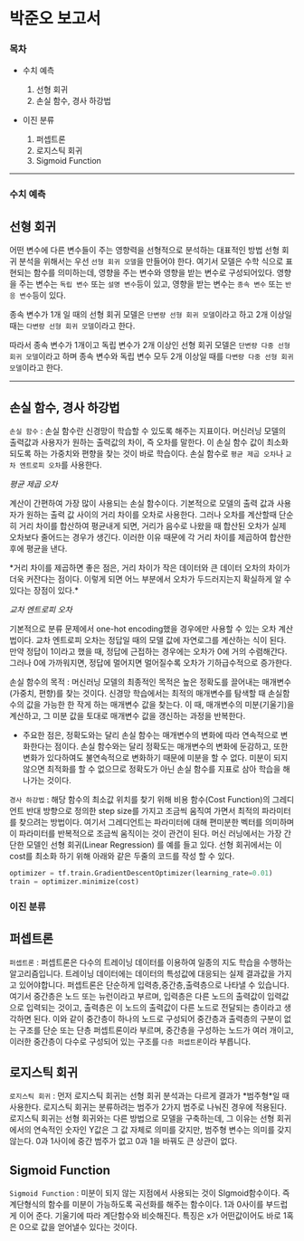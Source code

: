  # 박준오 보고서
 
 ### 목차
* 수치 예측
   1. 선형 회귀
   1. 손실 함수, 경사 하강법

* 이진 분류
   1. 퍼셉트론
   1. 로지스틱 회귀
   1. Sigmoid Function
***

### 수치 예측

## 선형 회귀
   
어떤 변수에 다른 변수들이 주는 영향력을 선형적으로 분석하는 대표적인 방법
선형 회귀 분석을 위해서는 우선 `선형 회귀 모델`을 만들어야 한다.
여기서 모델은 수학 식으로 표현되는 함수를 의미하는데, 영향을 주는 변수와 영향을 받는 변수로 구성되어있다.
영향을 주는 변수는 `독립 변수` 또는 `설명 변수`등이 있고,
영향을 받는 변수는 `종속 변수` 또는 `반응 변수`등이 있다.

종속 변수가 1개 일 때의 선형 회귀 모델은 `단변량 선형 회귀 모델`이라고 하고 
2개 이상일 때는 `다변량 선형 회귀 모델`이라고 한다.

따라서 종속 변수가 1개이고 독립 변수가 2개 이상인 선형 회귀 모델은 `단변량 다중 선형 회귀 모델`이라고 하며
종속 변수와 독립 변수 모두 2개 이상일 때를 `다변량 다중 선형 회귀 모델`이라고 한다.
***
## 손실 함수, 경사 하강법

`손실 함수` : 손실 함수란 신경망이 학습할 수 있도록 해주는 지표이다. 머신러닝 모델의 출력값과
사용자가 원하는 출력값의 차이, 즉 오차를 말한다. 이 손실 함수 값이 최소화되도록 하는 가중치와 편향을
찾는 것이 바로 학습이다. 손실 함수로 `평균 제곱 오차`나 `교차 엔트로피 오차`를 사용한다.


*평균 제곱 오차*

계산이 간편하여 가장 많이 사용되는 손실 함수이다. 기본적으로 모델의 출력 값과 사용자가 원하는 출력 값
사이의 거리 차이를 오차로 사용한다. 그러나 오차를 계산할때 단순히 거리 차이를 합산하여 평균내게 되면,
거리가 음수로 나왔을 때 합산된 오차가 실제 오차보다 줄어드는 경우가 생긴다. 이러한 이유 때문에 각 거리
차이를 제곱하여 합산한 후에 평균을 낸다.

\*거리 차이를 제곱하면 좋은 점은, 거리 차이가 작은 데이터와 큰 데이터 오차의 차이가 더욱 커잔다는 점이다. 이렇게 되면 어느 부분에서 오차가 두드러지는지 확실하게 알 수 있다는 장점이 있다.\*

*교차 엔트로피 오차*

기본적으로 분류 문제에서 one-hot encoding했을 경우에만 사용할 수 있는 오차 계산법이다.
교차 엔트로피 오차는 정답일 때의 모델 값에 자연로그를 계산하는 식이 된다. 
만약 정답이 1이라고 했을 때, 정답에 근접하는 경우에는 오차가 0에 거의 수렴해간다.
그러나 0에 가까워지면, 정답에 멀어지면 멀어질수록 오차가 기하급수적으로 증가한다.

손실 함수의 목적 : 머신러닝 모델의 최종적인 목적은 높은 정확도를 끌어내는 매개변수(가중치, 편향)를 찾는 것이다. 
신경망 학습에서는 최적의 매개변수를 탐색할 때 손실함수의 값을 가능한 한 작게 하는 매개변수 값을 찾는다. 
이 때, 매개변수의 미분(기울기)을 계산하고, 그 미분 값을 토대로 매개변수 값을 갱신하는 과정을 반복한다. 

 - 주요한 점은, 정확도와는 달리 손실 함수는 매개변수의 변화에 따라 연속적으로 변화한다는 점이다. 
손실 함수와는 달리 정확도는 매개변수의 변화에 둔감하고, 또한 변화가 있다하여도 불연속적으로 변화하기 때문에 미분을 할 수 없다. 미분이 되지 않으면 최적화를 할 수 없으므로 정확도가 아닌 손실 함수를 지표로 삼아 학습을 해나가는 것이다. 


`경사 하강법` : 해당 함수의 최소값 위치를 찾기 위해 비용 함수(Cost Function)의 그레디언트 반대 방향으로 정의한 step size를 가지고 조금씩 움직여 가면서 최적의 파라미터를 찾으려는 방법이다.
여기서 그레디언트는 파라미터에 대해 편미분한 벡터를 의미하며 이 파라미터를 반복적으로 조금씩 움직이는 것이 관건이 된다.
머신 러닝에서는 가장 간단한 모델인 선형 회귀(Linear Regression) 를 예를 들고 있다.
선형 회귀에서는 이 cost를 최소화 하기 위해 아래와 같은 두줄의 코드를 작성 할 수 있다.
```python
optimizer = tf.train.GradientDescentOptimizer(learning_rate=0.01)
train = optimizer.minimize(cost)
```
### 이진 분류

## 퍼셉트론

`퍼셉트론` : 퍼셉트론은 다수의 트레이닝 데이터를 이용하여 일종의 지도 학습을 수행하는 알고리즘입니다.
트레이닝 데이터에는 데이터의 특성값에 대응되는 실제 결과값을 가지고 있어야합니다.
퍼셉트론은 단순하게 입력층,중간층,출력층으로 나타낼 수 있습니다.
여기서 중간층은 노드 또는 뉴런이라고 부르며, 입력층은 다른 노드의 출력값이 입력값으로 입력되는 것이고,
출력층은 이 노드의 출력값이 다른 노드로 전달되는 층이라고 생각하면 된다.
이와 같이 중간층이 하나의 노드로 구성되어 중간층과 출력층의 구분이 없는 구조를 단순 또는 단층 퍼셉트론이라
부르며, 중간층을 구성하는 노드가 여러 개이고, 이러한 중간층이 다수로 구성되어 있는 구조를 `다층 퍼셉트론`이라 부릅니다.
 
 ## 로지스틱 회귀
 
`로지스틱 회귀` : 먼저 로지스틱 회귀는 선형 회귀 분석과는 다르게 결과가 \*범주형\*일 때 사용한다.
로지스틱 회귀는 분류하려는 범주가 2가지 범주로 나눠진 경우에 적용된다.
로지스틱 회귀는 선형 회귀와는 다른 방법으로 모델을 구축하는데, 그 이유는 선형 회귀에서의 연속적인 숫자인 Y값은 그 값 자체로 의미를 갖지만, 범주형 변수는 의미를 갖지 않는다. 0과 1사이에 중간 범주가 없고 0과 1을 바꿔도 큰 상관이 없다.

## Sigmoid Function

`Sigmoid Function` : 미분이 되지 않는 지점에서 사용되는 것이 SIgmoid함수이다. 즉 계단형식의 함수를 미분이 가능하도록 곡선화를 해주는 함수이다.
1과 0사이를 부드럽게 이어 준다.
기울기에 따라 계단함수와 비슷해진다.
특징은 x가 어떤값이어도 바로 1혹은 0으로 값을 얻어낼수 있다는 것이다. 




